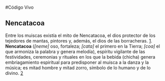 #Código Vivo


## Nencatacoa

Entre  los  muiscas existía el mito de Nencatacoa, el dios  protector de  los  tejedores  de  mantas,  pintores  y,  además,  el  dios  de  las  borracheras. [1](http://biblio.flacsoandes.edu.ec/catalog/resGet.php?resId=44622). **Nencatacoa** (*[neme]* oso, fortaleza; *[cata]* el primero en la Tierra; *[coa]* el que armoniza la palabra y genera melodía), espíritu vigilante de las festividades, ceremonias y rituales en los que la bebida (chicha) genera embriagamiento espiritual para predisponer al muisca a la danza y la música; es mitad hombre y mitad zorro, símbolo de lo humano y de lo divino. [2](https://www.muiscas.org/?page_id=444)





